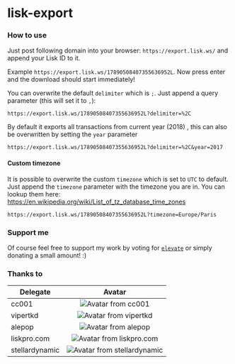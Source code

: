 # lisk-export

### How to use

Just post following domain into your browser: `https://export.lisk.ws/` and append your Lisk ID to it.

Example `https://export.lisk.ws/17890508407355636952L`. Now press enter and the download should start immediately!

You can overwrite the default `delimiter` which is `;`. Just append a query parameter (this will set it to `,`):

```
https://export.lisk.ws/17890508407355636952L?delimiter=%2C
```

By default it exports all transactions from current year (2018) , this can also be overwritten by setting the `year` parameter

```
https://export.lisk.ws/17890508407355636952L?delimiter=%2C&year=2017
```

#### Custom timezone

It is possible to overwrite the custom `timezone` which is set to `UTC` to default.
Just append the `timezone` parameter with the timezone you are in. You can lookup them here: https://en.wikipedia.org/wiki/List_of_tz_database_time_zones

```
https://export.lisk.ws/17890508407355636952L?timezone=Europe/Paris
```

### Support me

Of course feel free to support my work by voting for [`elevate`](https://explorer.lisk.io/delegate/17890508407355636952L) or simply donating a small amount! :)

### Thanks to

| Delegate       |                                       Avatar                                       |
| -------------- | :--------------------------------------------------------------------------------: |
| cc001          |     ![Avatar from cc001](https://avatar.lisk.ws/6787154358850114730L?size=25)      |
| vipertkd       |    ![Avatar from vipertkd](https://avatar.lisk.ws/4980451641598555896L?size=25)    |
| alepop         |     ![Avatar from alepop](https://avatar.lisk.ws/9010579446607279905L?size=25)     |
| liskpro.com    |  ![Avatar from liskpro.com](https://avatar.lisk.ws/13112651512533400586L?size=25)  |
| stellardynamic | ![Avatar from stellardynamic](https://avatar.lisk.ws/7292106026137978431L?size=25) |
